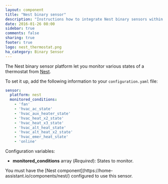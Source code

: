 ```yaml
---
layout: component
title: "Nest binary sensor"
description: "Instructions how to integrate Nest binary sensors within Home Assistant."
date: 2016-01-26 08:00
sidebar: true
comments: false
sharing: true
footer: true
logo: nest_thermostat.png
ha_category: Binary Sensor
---
```



The Nest binary sensor platform let you monitor various states of a thermostat from [Nest](https://nest.com).

To set it up, add the following information to your `configuration.yaml` file:

```yaml
sensor:
  platform: nest
  monitored_conditions:
    - 'fan'
    - 'hvac_ac_state'
    - 'hvac_aux_heater_state'
    - 'hvac_heat_x2_state'
    - 'hvac_heat_x3_state'
    - 'hvac_alt_heat_state'
    - 'hvac_alt_heat_x2_state'
    - 'hvac_emer_heat_state'
    - 'online'
```

Configuration variables:

- **monitored_conditions** array (*Required*): States to monitor.

<p class='note'>You must have the [Nest component](https://home-assistant.io/components/nest/) configured to use this sensor.</p>
